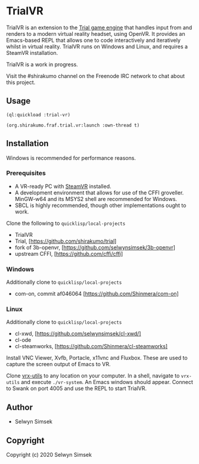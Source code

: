 # TrialVR
TrialVR is an extension to the [Trial game engine](https://github.com/Shirakumo/trial) that handles input from and renders to a modern virtual reality headset, using OpenVR. It provides an Emacs-based REPL that allows one to code interactively and iteratively whilst in virtual reality. TrialVR runs on Windows and Linux, and requires a SteamVR installation.

TrialVR is a work in progress.

Visit the #shirakumo channel on the Freenode IRC network to chat about this project.

## Usage
```(ql:quickload :trial-vr)```

```(org.shirakumo.fraf.trial.vr:launch :own-thread t)```

## Installation
Windows is recommended for performance reasons.

### Prerequisites
+ A VR-ready PC with [SteamVR](https://store.steampowered.com/app/250820/SteamVR/) installed.
+ A development environment that allows for use of the CFFI groveller. MinGW-w64 and its MSYS2 shell are recommended for Windows.
+ SBCL is highly recommended, though other implementations ought to work.

Clone the following to `quicklisp/local-projects`
+ TrialVR
+ Trial, [https://github.com/shirakumo/trial]
+ fork of 3b-openvr, [https://github.com/selwynsimsek/3b-openvr]
+ upstream CFFI, [https://github.com/cffi/cffi]

### Windows
Additionally clone to `quicklisp/local-projects`
+ com-on, commit af046064 [https://github.com/Shinmera/com-on]


### Linux
Additionally clone to `quicklisp/local-projects`
+ cl-xwd, [https://github.com/selwynsimsek/cl-xwd/]
+ cl-ode
+ cl-steamworks, [https://github.com/Shinmera/cl-steamworks]

Install VNC Viewer, Xvfb, Portacle, x11vnc and Fluxbox. These are used to capture the screen output of Emacs to VR.

Clone [vrx-utils](https://github.com/selwynsimsek/vrx-utils) to any location on your computer.
In a shell, navigate to `vrx-utils` and execute `./vr-system`.
An Emacs windows should appear. Connect to Swank on port 4005 and use the REPL to start TrialVR.

## Author

* Selwyn Simsek

## Copyright

Copyright (c) 2020 Selwyn Simsek
